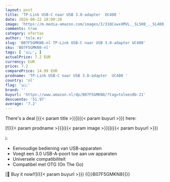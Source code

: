 ```yaml
---
layout: post
title: 'TP-Link USB-C naar USB 3.0-adapter  UC400 '
date: 2024-08-22 18:09:28
image: 'https://m.media-amazon.com/images/I/31QCxwxXMVL._SL500_._SL400_.jpg'
comments: true
category: ofertas
author: 'tole.es'
slug: 'B07F5GMKN8-nl TP-Link USB-C naar USB 3.0-adapter UC400'
sku: 'B07F5GMKN8-nl'
tags: [ '🇳🇱', ]
actualPrice: 7.2 EUR
currency: EUR
price: 7.2
comparePrice: 14.99 EUR
prodname: 'TP-Link USB-C naar USB 3.0-adapter  UC400 '
country: 'nl'
flag: '🇳🇱'
brand: ''
buyurl: 'https://www.amazon.nl/dp/B07F5GMKN8/?tag=tolees0b-21'
descuento: '51.97'
average: '7.2'
---
```


There's a deal [{{< param title >}}]({{< param buyurl >}})  here:

[![{{< param prodname >}}]({{< param image >}})]({{< param buyurl >}})

ℹ️:

- Eenvoudige bediening van USB-apparaten
- Voegt een 3.0 USB-A-poort toe aan uw apparaten
- Universele compatibiliteit
- Compatibel met OTG (On The Go)

[🛒 Buy it now!!]({{< param buyurl >}})
{{<world>}}B07F5GMKN8{{</world>}}
